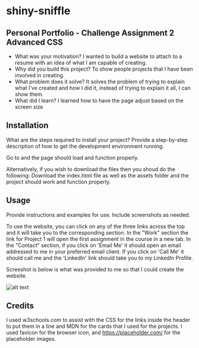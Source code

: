 # shiny-sniffle

## Personal Portfolio - Challenge Assignment 2 Advanced CSS

- What was your motivation? I wanted to build a website to attach to a resume with an idea of what I am capable of creating.
- Why did you build this project? To show people projects that I have been involved in creating.
- What problem does it solve? It solves the problem of trying to explain what I've created and how I did it, instead of trying to explain it all, I can show them.
- What did I learn? I learned how to have the page adjust based on the screen size




## Installation

What are the steps required to install your project? Provide a step-by-step description of how to get the development environment running.

Go to and the page should load and function properly. 

Alternatively, if you wish to download the files then you shoud do the following:
Download the index.html file as well as the assets folder and the project should work and function properly. 

## Usage

Provide instructions and examples for use. Include screenshots as needed.

To use the website, you can click on any of the three links across the top and it will take you to the corresponding section. In the "Work" section the link for Project 1 will open the first assignment in the course in a new tab.  In the "Contact" section, if you click on 'Email Me' it should open an email addressed to me in your preferred email client. If you click on 'Call Me' it should call me and the 'LinkedIn' link should take you to my LinkedIn Profile.

Screeshot is below is what was provided to me so that I could create the website.


![alt text](assets/images/module01-challenge-screenshot.png)


## Credits

I used w3schools.com to assist with the CSS for the links inside the header to put them in a line and MDN for the cards that I used for the projects. I used favicon for the browser icon, and https://placeholder.com/ for the placeholder images.

